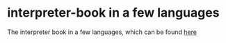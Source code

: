 # interpreter-book in a few languages
The interpreter book in a few languages, which can be found [here](https://interpreterbook.com/)

